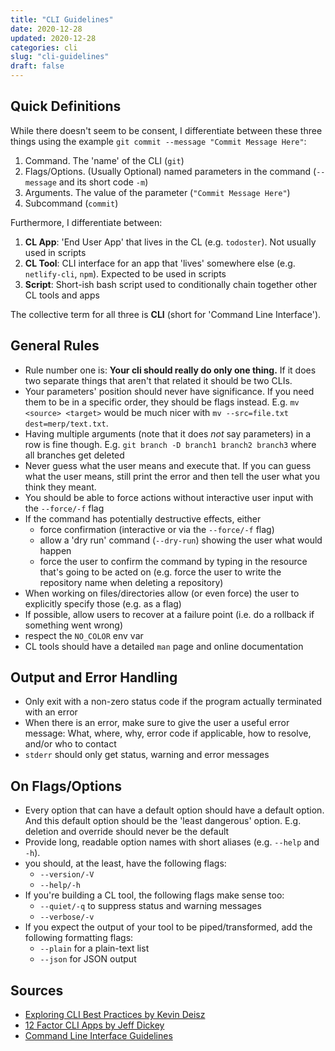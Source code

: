 ```yaml
---
title: "CLI Guidelines"
date: 2020-12-28
updated: 2020-12-28
categories: cli
slug: "cli-guidelines"
draft: false
---
```


## Quick Definitions

While there doesn't seem to be consent, I differentiate between these three things using the example `git commit --message "Commit Message Here"`:

1. Command. The 'name' of the CLI (`git`)
2. Flags/Options. (Usually Optional) named parameters in the command (`--message` and its short code `-m`)
3. Arguments. The value of the parameter (`"Commit Message Here"`)
4. Subcommand (`commit`)

Furthermore, I differentiate between:

1. __CL App__: 'End User App' that lives in the CL (e.g. `todoster`). Not usually used in scripts
2. __CL Tool__: CLI interface for an app that 'lives' somewhere else (e.g. `netlify-cli`, `npm`). Expected to be used in scripts
3. __Script__: Short-ish bash script used to conditionally chain together other CL tools and apps

The collective term for all three is __CLI__ (short for 'Command Line Interface').


## General Rules

* Rule number one is: __Your cli should really do only one thing.__ If it does two separate things that aren't that related it should be two CLIs.
* Your parameters' position should never have significance. If you need them to be in a specific order, they should be flags instead. E.g. `mv <source> <target>` would be much nicer with `mv --src=file.txt dest=merp/text.txt`.
* Having multiple arguments (note that it does _not_ say parameters) in a row is fine though. E.g. `git branch -D branch1 branch2 branch3` where all branches get deleted
* Never guess what the user means and execute that. If you can guess what the user means, still print the error and then tell the user what you think they meant.
* You should be able to force actions without interactive user input with the `--force/-f` flag
* If the command has potentially destructive effects, either
    * force confirmation (interactive or via the `--force/-f` flag)
    * allow a 'dry run' command (`--dry-run`) showing the user what would happen
    * force the user to confirm the command by typing in the resource that's going to be acted on (e.g. force the user to write the repository name when deleting a repository)
* When working on files/directories allow (or even force) the user to explicitly specify those (e.g. as a flag)
* If possible, allow users to recover at a failure point (i.e. do a rollback if something went wrong)
* respect the `NO_COLOR` env var
* CL tools should have a detailed `man` page and online documentation


## Output and Error Handling

* Only exit with a non-zero status code if the program actually terminated with an error
* When there is an error, make sure to give the user a useful error message: What, where, why, error code if applicable, how to resolve, and/or who to contact
* `stderr` should only get status, warning and error messages


## On Flags/Options

* Every option that can have a default option should have a default option. And this default option should be the 'least dangerous' option. E.g. deletion and override should never be the default
* Provide long, readable option names with short aliases (e.g. `--help` and `-h`).
* you should, at the least, have the following flags:
    * `--version/-V`
    * `--help/-h`
* If you're building a CL tool, the following flags make sense too:
    * `--quiet/-q` to suppress status and warning messages
    * `--verbose/-v`
* If you expect the output of your tool to be piped/transformed, add the following formatting flags:
    * `--plain` for a plain-text list
    * `--json` for JSON output


## Sources
* [Exploring CLI Best Practices by Kevin Deisz](https://eng.localytics.com/exploring-cli-best-practices/)
* [12 Factor CLI Apps by Jeff Dickey](https://medium.com/@jdxcode/12-factor-cli-apps-dd3c227a0e46)
* [Command Line Interface Guidelines](https://clig.dev/)